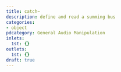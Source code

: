 ```yaml
---
title: catch~
description: define and read a summing bus
categories:
- object
pdcategory: General Audio Manipulation
inlets:
  1st: {}
outlets:
  1st: {}
draft: true
---
```


